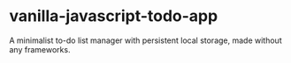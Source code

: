 # vanilla-javascript-todo-app
A minimalist to-do list manager with persistent local storage, made without any frameworks.
